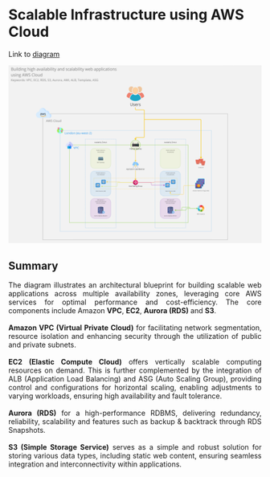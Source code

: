 # Scalable Infrastructure using AWS Cloud

Link to [diagram](https://miro.com/app/board/uXjVNhM6xNM=/?share_link_id=567410157721)

![](./FinalArchitecture.png)

## Summary
<div style="text-align: justify">
The diagram illustrates an architectural blueprint for building scalable web applications across multiple availability zones, leveraging core AWS services for optimal performance and cost-efficiency. The core components include Amazon <b>VPC</b>, <b>EC2</b>, <b>Aurora (RDS)</b> and <b>S3</b>. <br><br>
<b>Amazon VPC (Virtual Private Cloud)</b> for facilitating network segmentation, resource isolation and enhancing security through the utilization of public and private subnets. <br><br>
<b>EC2 (Elastic Compute Cloud)</b> offers vertically scalable computing resources on demand. This is further complemented by the integration of ALB (Application Load Balancing) and ASG (Auto Scaling Group), providing control and configurations for horizontal scaling, enabling adjustments to varying workloads, ensuring high availability and fault tolerance.
<br><br>
<b>Aurora (RDS)</b> for a high-performance RDBMS, delivering redundancy, reliability, scalability and features such as backup & backtrack through RDS Snapshots. <br><br>
<b>S3 (Simple Storage Service)</b> serves as a simple and robust solution for storing various data types, including static web content, ensuring seamless integration and interconnectivity within applications.
</div>
